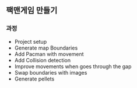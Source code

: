 ## 팩맨게임 만들기

### 과정

- Project setup
- Generate map Boundaries
- Add Pacman with movement
- Add Collision detection
- Improve movements when goes through the gap
- Swap boundaries with images
- Generate pellets
